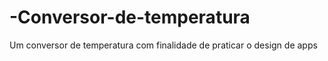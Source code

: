 # -Conversor-de-temperatura
Um conversor de temperatura com finalidade de praticar o design de apps
